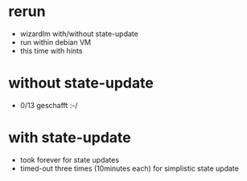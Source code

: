 # rerun

- wizardlm with/without state-update
- run within debian VM
- this time with hints

# without state-update

- 0/13 geschafft :-/

# with state-update

- took forever for state updates
- timed-out three times (10minutes each) for simplistic state update

